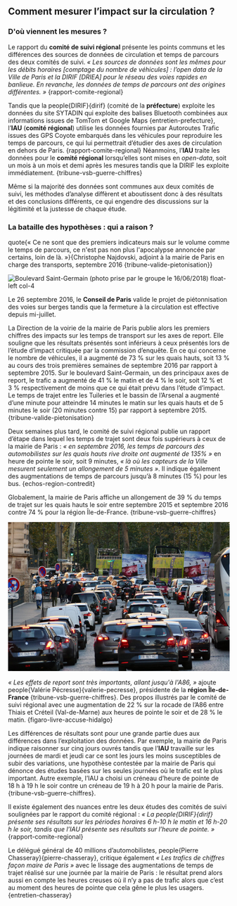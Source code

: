 ## Comment mesurer l’impact sur la circulation ?

### D'où viennent les mesures ?

Le rapport du **comité de suivi régional** présente les points communs et les différences des sources de données de circulation et temps de parcours des deux comités de suivi. _« Les sources de données sont les mêmes pour les débits horaires [comptage du nombre de véhicules] : l’open data de la Ville de Paris et la DIRIF [DRIEA] pour le réseau des voies rapides en banlieue. En revanche, les données de temps de parcours ont des origines différentes. »_ {rapport-comite-regional}

Tandis que la people{DIRIF}{dirif} (comité de la **préfecture**) exploite les données du site SYTADIN qui exploite des balises Bluetooth combinées aux informations issues de TomTom et Google Maps {entretien-prefecture}, l’**IAU** (**comité régional**) utilise les données fournies par Autoroutes Trafic issues des GPS Coyote embarqués dans les véhicules pour reproduire les temps de parcours, ce qui lui permettrait d’étudier des axes de circulation en dehors de Paris. {rapport-comite-regional} Néanmoins, l’**IAU** traite les données pour le **comité régional** lorsqu’elles sont mises en _open-data_, soit un mois à un mois et demi après les mesures tandis que la DIRIF les exploite immédiatement. {tribune-vsb-guerre-chiffres}

Même si la majorité des données sont communes aux deux comités de suivi, les méthodes d’analyse diffèrent et aboutissent donc à des résultats et des conclusions différents, ce qui engendre des discussions sur la légitimité et la justesse de chaque étude.

### La bataille des hypothèses : qui a raison ?

quote{« Ce ne sont que des premiers indicateurs mais sur le volume comme le temps de parcours, ce n'est pas non plus l'apocalypse annoncée par certains, loin de là. »}{Christophe Najdovski, adjoint à la mairie de Paris en charge des transports, septembre 2016 {tribune-valide-pietonisation}}

![Boulevard Saint-Germain (photo prise par le groupe le 16/06/2018) float-left col-4](stgermain.jpg)

Le 26 septembre 2016, le **Conseil de Paris** valide le projet de piétonnisation des voies sur berges tandis que la fermeture à la circulation est effective depuis mi-juillet.

La Direction de la voirie de la mairie de Paris publie alors les premiers chiffres des impacts sur les temps de transport sur les axes de report. Elle souligne que les résultats présentés sont inférieurs à ceux présentés lors de l’étude d’impact critiquée par la commission d’enquête. En ce qui concerne le nombre de véhicules, il a augmenté de 73 % sur les quais hauts, soit 13 % au cours des trois premières semaines de septembre 2016 par rapport à septembre 2015. Sur le boulevard Saint-Germain, un des principaux axes de report, le trafic a augmenté de 41 % le matin et de 4 % le soir, soit 12 % et 3 % respectivement de moins que ce qui était prévu dans l’étude d’impact. Le temps de trajet entre les Tuileries et le bassin de l’Arsenal a augmenté d’une minute pour atteindre 14 minutes le matin sur les quais hauts et de 5 minutes le soir (20 minutes contre 15) par rapport à septembre 2015. {tribune-valide-pietonisation}

Deux semaines plus tard, le comité de suivi régional publie un rapport d’étape dans lequel les temps de trajet sont deux fois supérieurs à ceux de la mairie de Paris : _« en septembre 2016, les temps de parcours des automobilistes sur les quais hauts rive droite ont augmenté de 135% »_ en heure de pointe le soir, soit 9 minutes, _« là où les capteurs de la Ville mesurent seulement un allongement de 5 minutes »_. Il indique également des augmentations de temps de parcours jusqu’à 8 minutes (15 %) pour les bus. {echos-region-contredit}

Globalement, la mairie de Paris affiche un allongement de 39 % du temps de trajet sur les quais hauts le soir entre septembre 2015 et septembre 2016 contre 74 % pour la région Île-de-France. {tribune-vsb-guerre-chiffres}

![Quais hauts (source : [Wikimedia Commons]()) float-right col-6](quaishauts.jpg)

_« Les effets de report sont très importants, allant jusqu'à l'A86, »_ ajoute people{Valérie Pécresse}{valerie-pecresse}, présidente de la **région Île-de-France** {tribune-vsb-guerre-chiffres}. Des propos illustrés par le comité de suivi régional avec une augmentation de 22 % sur la rocade de l’A86 entre Thiais et Créteil (Val-de-Marne) aux heures de pointe le soir et de 28 % le matin. {figaro-livre-accuse-hidalgo}

Les différences de résultats sont pour une grande partie dues aux différences dans l’exploitation des données. Par exemple, la mairie de Paris indique raisonner sur cinq jours ouvrés tandis que l’**IAU** travaille sur les journées de mardi et jeudi car ce sont les jours les moins susceptibles de subir des variations, une hypothèse contestée par la mairie de Paris qui dénonce des études basées sur les seules journées où le trafic est le plus important. Autre exemple, l’IAU a choisi un créneau d’heure de pointe de 18 h à 19 h le soir contre un créneau de 19 h à 20 h pour la mairie de Paris. {tribune-vsb-guerre-chiffres}.

Il existe également des nuances entre les deux études des comités de suivi soulignées par le rapport du comité régional : _« La people{DIRIF}{dirif} présente ses résultats sur les périodes horaires 6 h-10 h le matin et 16 h-20 h le soir, tandis que l’IAU présente ses résultats sur l’heure de pointe. »_ {rapport-comite-regional}

Le délégué général de 40 millions d’automobilistes, people{Pierre Chasseray}{pierre-chasseray}, critique également _« Les trafics de chiffres façon maire de Paris »_ avec le lissage des augmentations de temps de trajet réalisé sur une journée par la mairie de Paris : le résultat prend alors aussi en compte les heures creuses où il n’y a pas de trafic alors que c’est au moment des heures de pointe que cela gêne le plus les usagers. {entretien-chasseray}
